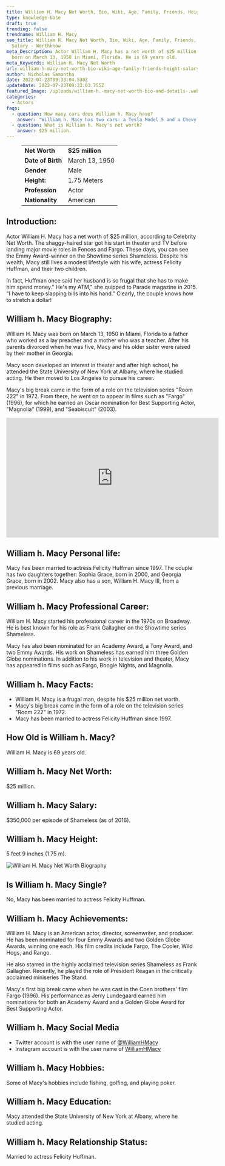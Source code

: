 ```yaml
---
title: William H. Macy Net Worth, Bio, Wiki, Age, Family, Friends, Height & Salary
type: knowledge-base
draft: true
trending: false
trendname: William H. Macy
seo_title: William H. Macy Net Worth, Bio, Wiki, Age, Family, Friends, Height &
  Salary - Worthknow
meta_Description: Actor William H. Macy has a net worth of $25 million. He was
  born on March 13, 1950 in Miami, Florida. He is 69 years old.
meta_Keywords: William H. Macy Net Worth
url: william-h-macy-net-worth-bio-wiki-age-family-friends-height-salary
author: Nicholas Samantha
date: 2022-07-23T09:33:04.530Z
updateDate: 2022-07-23T09:33:03.755Z
featured_Image: /uploads/william-h.-macy-net-worth-bio-and-details-.webp
categories:
  - Actors
faqs:
  - question: How many cars does William h. Macy have?
    answer: "William h. Macy has two cars: a Tesla Model S and a Chevy Volt."
  - question: What is William h. Macy's net worth?
    answer: $25 million.
---
```

<figure class="wp-block-table is-style-stripes">
  <table>
    <tbody>
      <tr>
        <td>
          <strong>Net Worth</strong>
        </td>
        <td>
          <strong>$25 million</strong>
        </td>
      </tr>
      <tr>
        <td>
          <strong>Date of Birth</strong>
        </td>
        <td>March 13, 1950</td>
      </tr>
      <tr>
        <td>
          <strong>Gender</strong>
        </td>
        <td>Male</td>
      </tr>
      <tr>
        <td>
          <strong>Height:</strong>
        </td>
        <td>1.75 Meters</td>
      </tr>
      <tr>
        <td>
          <strong>Profession</strong>
        </td>
        <td>Actor</td>
      </tr>
      <tr>
        <td>
          <strong>Nationality</strong>
        </td>
        <td>American</td>
      </tr>
    </tbody>
  </table>
</figure>

## **Introduction:**

Actor William H. Macy has a net worth of $25 million, according to Celebrity Net Worth. The shaggy-haired star got his start in theater and TV before landing major movie roles in Fences and Fargo. These days, you can see the Emmy Award-winner on the Showtime series Shameless. Despite his wealth, Macy still lives a modest lifestyle with his wife, actress Felicity Huffman, and their two children.

In fact, Huffman once said her husband is so frugal that she has to make him spend money." He's my ATM," she quipped to Parade magazine in 2015. "I have to keep slapping bills into his hand." Clearly, the couple knows how to stretch a dollar!

## **William h. Macy Biography:**

William H. Macy was born on March 13, 1950 in Miami, Florida to a father who worked as a lay preacher and a mother who was a teacher. After his parents divorced when he was five, Macy and his older sister were raised by their mother in Georgia.

Macy soon developed an interest in theater and after high school, he attended the State University of New York at Albany, where he studied acting. He then moved to Los Angeles to pursue his career.

Macy's big break came in the form of a role on the television series "Room 222" in 1972. From there, he went on to appear in films such as "Fargo" (1996), for which he earned an Oscar nomination for Best Supporting Actor, "Magnolia" (1999), and "Seabiscuit" (2003).

<iframe width="560" height="315" src="https://www.youtube.com/embed/GWZQrZ65DsM" title="YouTube video player" frameborder="0" allow="accelerometer; autoplay; clipboard-write; encrypted-media; gyroscope; picture-in-picture" allowfullscreen></iframe>

## **William h. Macy Personal life:**

Macy has been married to actress Felicity Huffman since 1997. The couple has two daughters together: Sophia Grace, born in 2000, and Georgia Grace, born in 2002. Macy also has a son, William H. Macy III, from a previous marriage.

## **William h. Macy Professional Career:**

William H. Macy started his professional career in the 1970s on Broadway. He is best known for his role as Frank Gallagher on the Showtime series Shameless.

Macy has also been nominated for an Academy Award, a Tony Award, and two Emmy Awards. His work on Shameless has earned him three Golden Globe nominations. In addition to his work in television and theater, Macy has appeared in films such as Fargo, Boogie Nights, and Magnolia.

## **William h. Macy Facts:**

* William H. Macy is a frugal man, despite his $25 million net worth.
* Macy's big break came in the form of a role on the television series "Room 222" in 1972.
* Macy has been married to actress Felicity Huffman since 1997.

## **How Old is William h. Macy?**

William H. Macy is 69 years old.

## **William h. Macy Net Worth:**

$25 million.

## **William h. Macy Salary:**

$350,000 per episode of Shameless (as of 2016).

## **William h. Macy Height:**

5 feet 9 inches (1.75 m).

![William H. Macy Net Worth Biography](/uploads/william-h.-macy-net-worth-.webp)

## **Is William h. Macy Single?** 

No, Macy has been married to actress Felicity Huffman.

## **William h. Macy Achievements:**

William H. Macy is an American actor, director, screenwriter, and producer. He has been nominated for four Emmy Awards and two Golden Globe Awards, winning one each. His film credits include Fargo, The Cooler, Wild Hogs, and Rango.

He also starred in the highly acclaimed television series Shameless as Frank Gallagher. Recently, he played the role of President Reagan in the critically acclaimed miniseries The Stand. 

Macy's first big break came when he was cast in the Coen brothers' film Fargo (1996). His performance as Jerry Lundegaard earned him nominations for both an Academy Award and a Golden Globe Award for Best Supporting Actor. 

## **William h. Macy Social Media**

* Twitter account is with the user name of <a href="https://twitter.com/williamhmacy" target="_blank" rel="nofollow"   rel="noopener">@WilliamHMacy</a>
* Instagram account is with the user name of <a href="https://www.instagram.com/williamhmacy/" target="_blank" rel="nofollow"   rel="noopener">WilliamHMacy</a>

## **William h. Macy Hobbies:**

Some of Macy's hobbies include fishing, golfing, and playing poker.

## **William h. Macy Education:**

Macy attended the State University of New York at Albany, where he studied acting.

## **William h. Macy Relationship Status:**

Married to actress Felicity Huffman.